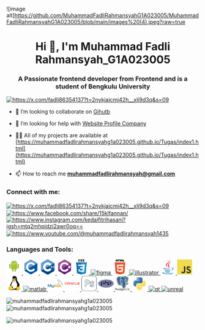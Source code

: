 ![image alt]https://github.com/MuhammadFadliRahmansyahG1A023005/MuhammadFadliRahmansyahG1A023005/blob/main/images%20(4).jpeg?raw=true
<h1 align="center">Hi 👋, I'm Muhammad Fadli Rahmansyah_G1A023005</h1>
<h3 align="center">A Passionate frontend developer from Frontend and is a student of Bengkulu University</h3>


<p align="left"> <a href="https://twitter.com/https://x.com/fadli86354137?t=2nykjaicmj42h__xli9d3q&s=09" target="blank"><img src="https://img.shields.io/twitter/follow/https://x.com/fadli86354137?t=2nykjaicmj42h__xli9d3q&s=09?logo=twitter&style=for-the-badge" alt="https://x.com/fadli86354137?t=2nykjaicmj42h__xli9d3q&s=09" /></a> </p>

- 👯 I’m looking to collaborate on [Gihutb](https://github.com/MuhammadFadliRahmansyahG1A023005)

- 🤝 I’m looking for help with [Website Profile Company](https://muhammadfadlirahmansyahg1a023005.github.io/TUGASWEB/index.html)

- 👨‍💻 All of my projects are available at [https://muhammadfadlirahmansyahg1a023005.github.io/Tugas/index1.html](https://muhammadfadlirahmansyahg1a023005.github.io/Tugas/index1.html)

- 📫 How to reach me **muhammadfadlirahmansyah@gmail.com**

<h3 align="left">Connect with me:</h3>
<p align="left">
<a href="https://twitter.com/https://x.com/fadli86354137?t=2nykjaicmj42h__xli9d3q&s=09" target="blank"><img align="center" src="https://raw.githubusercontent.com/rahuldkjain/github-profile-readme-generator/master/src/images/icons/Social/twitter.svg" alt="https://x.com/fadli86354137?t=2nykjaicmj42h__xli9d3q&s=09" height="30" width="40" /></a>
<a href="https://fb.com/https://www.facebook.com/share/15klfannan/" target="blank"><img align="center" src="https://raw.githubusercontent.com/rahuldkjain/github-profile-readme-generator/master/src/images/icons/Social/facebook.svg" alt="https://www.facebook.com/share/15klfannan/" height="30" width="40" /></a>
<a href="https://instagram.com/https://www.instagram.com/kedaifitrihasani?igsh=mtq2mhpidzj2awr0oq==" target="blank"><img align="center" src="https://raw.githubusercontent.com/rahuldkjain/github-profile-readme-generator/master/src/images/icons/Social/instagram.svg" alt="https://www.instagram.com/kedaifitrihasani?igsh=mtq2mhpidzj2awr0oq==" height="30" width="40" /></a>
<a href="https://www.youtube.com/c/https://www.youtube.com/@muhammadfadlirahmansyah1435" target="blank"><img align="center" src="https://raw.githubusercontent.com/rahuldkjain/github-profile-readme-generator/master/src/images/icons/Social/youtube.svg" alt="https://www.youtube.com/@muhammadfadlirahmansyah1435" height="30" width="40" /></a>
</p>

<h3 align="left">Languages and Tools:</h3>
<p align="left"> <a href="https://developer.android.com" target="_blank" rel="noreferrer"> <img src="https://raw.githubusercontent.com/devicons/devicon/master/icons/android/android-original-wordmark.svg" alt="android" width="40" height="40"/> </a> <a href="https://www.cprogramming.com/" target="_blank" rel="noreferrer"> <img src="https://raw.githubusercontent.com/devicons/devicon/master/icons/c/c-original.svg" alt="c" width="40" height="40"/> </a> <a href="https://www.w3schools.com/cpp/" target="_blank" rel="noreferrer"> <img src="https://raw.githubusercontent.com/devicons/devicon/master/icons/cplusplus/cplusplus-original.svg" alt="cplusplus" width="40" height="40"/> </a> <a href="https://www.w3schools.com/cs/" target="_blank" rel="noreferrer"> <img src="https://raw.githubusercontent.com/devicons/devicon/master/icons/csharp/csharp-original.svg" alt="csharp" width="40" height="40"/> </a> <a href="https://www.w3schools.com/css/" target="_blank" rel="noreferrer"> <img src="https://raw.githubusercontent.com/devicons/devicon/master/icons/css3/css3-original-wordmark.svg" alt="css3" width="40" height="40"/> </a> <a href="https://www.figma.com/" target="_blank" rel="noreferrer"> <img src="https://www.vectorlogo.zone/logos/figma/figma-icon.svg" alt="figma" width="40" height="40"/> </a> <a href="https://www.w3.org/html/" target="_blank" rel="noreferrer"> <img src="https://raw.githubusercontent.com/devicons/devicon/master/icons/html5/html5-original-wordmark.svg" alt="html5" width="40" height="40"/> </a> <a href="https://www.adobe.com/in/products/illustrator.html" target="_blank" rel="noreferrer"> <img src="https://www.vectorlogo.zone/logos/adobe_illustrator/adobe_illustrator-icon.svg" alt="illustrator" width="40" height="40"/> </a> <a href="https://www.java.com" target="_blank" rel="noreferrer"> <img src="https://raw.githubusercontent.com/devicons/devicon/master/icons/java/java-original.svg" alt="java" width="40" height="40"/> </a> <a href="https://developer.mozilla.org/en-US/docs/Web/JavaScript" target="_blank" rel="noreferrer"> <img src="https://raw.githubusercontent.com/devicons/devicon/master/icons/javascript/javascript-original.svg" alt="javascript" width="40" height="40"/> </a> <a href="https://www.linux.org/" target="_blank" rel="noreferrer"> <img src="https://raw.githubusercontent.com/devicons/devicon/master/icons/linux/linux-original.svg" alt="linux" width="40" height="40"/> </a> <a href="https://www.mathworks.com/" target="_blank" rel="noreferrer"> <img src="https://upload.wikimedia.org/wikipedia/commons/2/21/Matlab_Logo.png" alt="matlab" width="40" height="40"/> </a> <a href="https://www.mysql.com/" target="_blank" rel="noreferrer"> <img src="https://raw.githubusercontent.com/devicons/devicon/master/icons/mysql/mysql-original-wordmark.svg" alt="mysql" width="40" height="40"/> </a> <a href="https://www.oracle.com/" target="_blank" rel="noreferrer"> <img src="https://raw.githubusercontent.com/devicons/devicon/master/icons/oracle/oracle-original.svg" alt="oracle" width="40" height="40"/> </a> <a href="https://www.photoshop.com/en" target="_blank" rel="noreferrer"> <img src="https://raw.githubusercontent.com/devicons/devicon/master/icons/photoshop/photoshop-line.svg" alt="photoshop" width="40" height="40"/> </a> <a href="https://www.php.net" target="_blank" rel="noreferrer"> <img src="https://raw.githubusercontent.com/devicons/devicon/master/icons/php/php-original.svg" alt="php" width="40" height="40"/> </a> <a href="https://www.postgresql.org" target="_blank" rel="noreferrer"> <img src="https://raw.githubusercontent.com/devicons/devicon/master/icons/postgresql/postgresql-original-wordmark.svg" alt="postgresql" width="40" height="40"/> </a> <a href="https://www.python.org" target="_blank" rel="noreferrer"> <img src="https://raw.githubusercontent.com/devicons/devicon/master/icons/python/python-original.svg" alt="python" width="40" height="40"/> </a> <a href="https://www.qt.io/" target="_blank" rel="noreferrer"> <img src="https://upload.wikimedia.org/wikipedia/commons/0/0b/Qt_logo_2016.svg" alt="qt" width="40" height="40"/> </a> <a href="https://unrealengine.com/" target="_blank" rel="noreferrer"> <img src="https://raw.githubusercontent.com/kenangundogan/fontisto/036b7eca71aab1bef8e6a0518f7329f13ed62f6b/icons/svg/brand/unreal-engine.svg" alt="unreal" width="40" height="40"/> </a> </p>

<p><img align="left" src="https://github-readme-stats.vercel.app/api/top-langs?username=muhammadfadlirahmansyahg1a023005&show_icons=true&locale=en&layout=compact" alt="muhammadfadlirahmansyahg1a023005" /></p>

<p>&nbsp;<img align="center" src="https://github-readme-stats.vercel.app/api?username=muhammadfadlirahmansyahg1a023005&show_icons=true&locale=en" alt="muhammadfadlirahmansyahg1a023005" /></p>

<p><img align="center" src="https://github-readme-streak-stats.herokuapp.com/?user=muhammadfadlirahmansyahg1a023005&" alt="muhammadfadlirahmansyahg1a023005" /></p>
